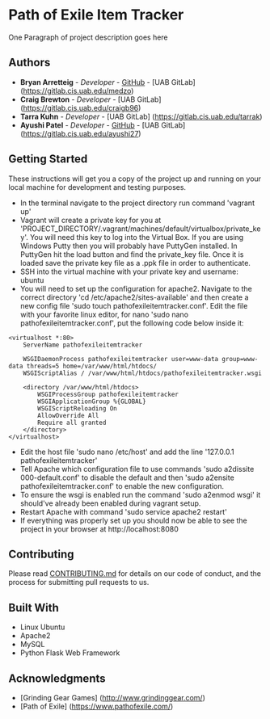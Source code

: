 # Path of Exile Item Tracker

One Paragraph of project description goes here


## Authors

* **Bryan Arretteig** - *Developer* - [GitHub](https://github.com/Arretteig) - [UAB GitLab] (https://gitlab.cis.uab.edu/medzo)
* **Craig Brewton** - *Developer* -  [UAB GitLab] (https://gitlab.cis.uab.edu/craigb96)
* **Tarra Kuhn** - *Developer* - [UAB GitLab] (https://gitlab.cis.uab.edu/tarrak)
* **Ayushi Patel** - *Developer* - [GitHub](https://github.com/ayushipatel27) - [UAB GitLab] (https://gitlab.cis.uab.edu/ayushi27)


## Getting Started

These instructions will get you a copy of the project up and running on your local machine for development and testing purposes.
* In the terminal navigate to the project directory run command 'vagrant up'
* Vagrant will create a private key for you at 'PROJECT_DIRECTORY/.vagrant/machines/default/virtualbox/private_key'. You will need this key to log into the Virtual Box. If you are using Windows Putty then you will probably have PuttyGen installed. In PuttyGen hit the load button and find the private_key file. Once it is loaded save the private key file as a .ppk file in order to authenticate.
* SSH into the virtual machine with your private key and username: ubuntu
* You will need to set up the configuration for apache2. Navigate to the correct directory 'cd /etc/apache2/sites-available' and then create a new config file 'sudo touch pathofexileitemtracker.conf'. Edit the file with your favorite linux editor, for nano 'sudo nano pathofexileitemtracker.conf', put the following code below inside it:
```
<virtualhost *:80>
    ServerName pathofexileitemtracker
 
    WSGIDaemonProcess pathofexileitemtracker user=www-data group=www-data threads=5 home=/var/www/html/htdocs/
    WSGIScriptAlias / /var/www/html/htdocs/pathofexileitemtracker.wsgi
 
    <directory /var/www/html/htdocs>
        WSGIProcessGroup pathofexileitemtracker
        WSGIApplicationGroup %{GLOBAL}
        WSGIScriptReloading On
        AllowOverride All
        Require all granted
    </directory>
</virtualhost>
```
* Edit the host file 'sudo nano /etc/host' and add the line '127.0.0.1 pathofexileitemtracker'
* Tell Apache which configuration file to use commands 'sudo a2dissite 000-default.conf' to disable the default and then 'sudo a2ensite pathofexileitemtracker.conf' to enable the new configuration.
* To ensure the wsgi is enabled run the command 'sudo a2enmod wsgi' it should've already been enabled during vagrant setup.
* Restart Apache with command 'sudo service apache2 restart'
* If everything was properly set up you should now be able to see the project in your browser at http://localhost:8080 


## Contributing

Please read [CONTRIBUTING.md](https://gitlab.cis.uab.edu/medzo/PathOfExileItemTracker/blob/871952f0790b9604c77bea52bfab848fc3cf9d35/CONTRIBUTING.md) for details on our code of conduct, and the process for submitting pull requests to us.


## Built With

* Linux Ubuntu 
* Apache2
* MySQL
* Python Flask Web Framework


## Acknowledgments

* [Grinding Gear Games] (http://www.grindinggear.com/)
* [Path of Exile] (https://www.pathofexile.com/)